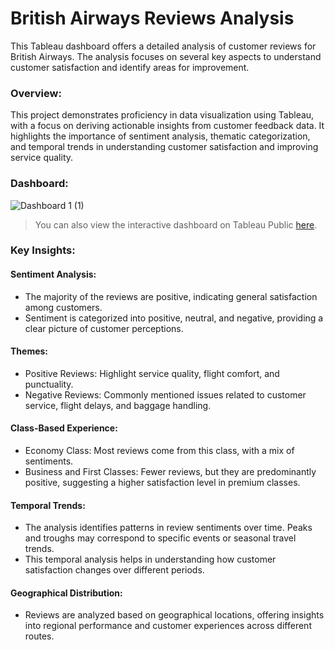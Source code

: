 # British Airways Reviews Analysis
This Tableau dashboard offers a detailed analysis of customer reviews for British Airways. The analysis focuses on several key aspects to understand customer satisfaction and identify areas for improvement.

### Overview:
This project demonstrates proficiency in data visualization using Tableau, with a focus on deriving actionable insights from customer feedback data. It highlights the importance of sentiment analysis, thematic categorization, and temporal trends in understanding customer satisfaction and improving service quality.

### Dashboard:
![Dashboard 1 (1)](https://github.com/Marikalis/british_airways_reviews/assets/63310952/4fca92cd-25ef-4254-9a44-b1b274ad07f6)

> You can also view the interactive dashboard on Tableau Public [here](https://public.tableau.com/app/profile/maria.lisitskaya/viz/BritishAirwaysReviewsProject_17175163587130/Dashboard1).

### Key Insights:

#### Sentiment Analysis:
* The majority of the reviews are positive, indicating general satisfaction among customers.
* Sentiment is categorized into positive, neutral, and negative, providing a clear picture of customer perceptions.

#### Themes:
* Positive Reviews: Highlight service quality, flight comfort, and punctuality.
* Negative Reviews: Commonly mentioned issues related to customer service, flight delays, and baggage handling.

#### Class-Based Experience:
* Economy Class: Most reviews come from this class, with a mix of sentiments.
* Business and First Classes: Fewer reviews, but they are predominantly positive, suggesting a higher satisfaction level in premium classes.

#### Temporal Trends:
* The analysis identifies patterns in review sentiments over time. Peaks and troughs may correspond to specific events or seasonal travel trends.
* This temporal analysis helps in understanding how customer satisfaction changes over different periods.

#### Geographical Distribution:
* Reviews are analyzed based on geographical locations, offering insights into regional performance and customer experiences across different routes.

